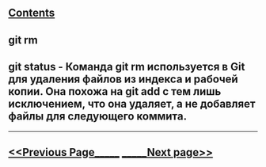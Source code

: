 [Contents](./readme.md)
---
## git rm

## git status - Команда git rm используется в Git для удаления файлов из индекса и рабочей копии. Она похожа на git add с тем лишь исключением, что она удаляет, а не добавляет файлы для следующего коммита. 

---
[<<Previous Page_____](./status.md) [_____Next page>>](./commit.md)
---
